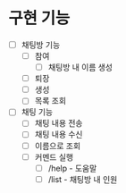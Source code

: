 # 구현 기능
- [ ] 채팅방 기능
    - [ ] 참여
        - [ ] 채팅방 내 이름 생성
    - [ ] 퇴장
    - [ ] 생성
    - [ ] 목록 조회
- [ ] 채팅 기능
    - [ ] 채팅 내용 전송
    - [ ] 채팅 내용 수신
    - [ ] 이름으로 조회
    - [ ] 커멘드 실행
        - [ ] /help - 도움말
        - [ ] /list - 채팅방 내 인원

